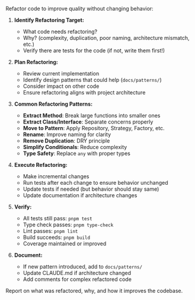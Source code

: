 Refactor code to improve quality without changing behavior:

1. **Identify Refactoring Target:**
   - What code needs refactoring?
   - Why? (complexity, duplication, poor naming, architecture mismatch, etc.)
   - Verify there are tests for the code (if not, write them first!)

2. **Plan Refactoring:**
   - Review current implementation
   - Identify design patterns that could help (`docs/patterns/`)
   - Consider impact on other code
   - Ensure refactoring aligns with project architecture

3. **Common Refactoring Patterns:**
   - **Extract Method**: Break large functions into smaller ones
   - **Extract Class/Interface**: Separate concerns properly
   - **Move to Pattern**: Apply Repository, Strategy, Factory, etc.
   - **Rename**: Improve naming for clarity
   - **Remove Duplication**: DRY principle
   - **Simplify Conditionals**: Reduce complexity
   - **Type Safety**: Replace `any` with proper types

4. **Execute Refactoring:**
   - Make incremental changes
   - Run tests after each change to ensure behavior unchanged
   - Update tests if needed (but behavior should stay same)
   - Update documentation if architecture changes

5. **Verify:**
   - All tests still pass: `pnpm test`
   - Type check passes: `pnpm type-check`
   - Lint passes: `pnpm lint`
   - Build succeeds: `pnpm build`
   - Coverage maintained or improved

6. **Document:**
   - If new pattern introduced, add to `docs/patterns/`
   - Update CLAUDE.md if architecture changed
   - Add comments for complex refactored code

Report on what was refactored, why, and how it improves the codebase.
